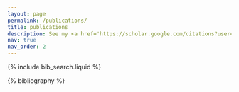 ```yaml
---
layout: page
permalink: /publications/
title: publications
description: See my <a href='https://scholar.google.com/citations?user=rEN9RhsAAAAJ&hl=en'> Google Scholar</a> profile for an up-to-date list.
nav: true
nav_order: 2
---
```


<!-- _pages/publications.md -->

<!-- Bibsearch Feature -->

{% include bib_search.liquid %}

<div class="publications">

{% bibliography %}

</div>
